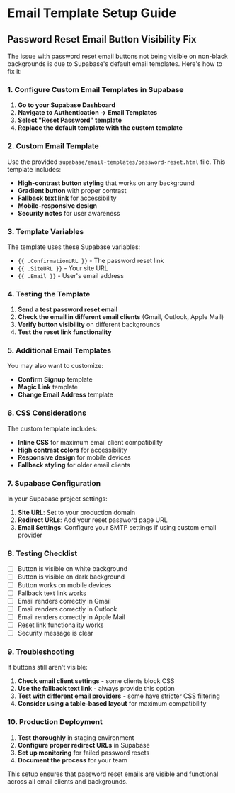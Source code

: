 # Email Template Setup Guide

## Password Reset Email Button Visibility Fix

The issue with password reset email buttons not being visible on non-black backgrounds is due to Supabase's default email templates. Here's how to fix it:

### 1. Configure Custom Email Templates in Supabase

1. **Go to your Supabase Dashboard**
2. **Navigate to Authentication → Email Templates**
3. **Select "Reset Password" template**
4. **Replace the default template with the custom template**

### 2. Custom Email Template

Use the provided `supabase/email-templates/password-reset.html` file. This template includes:

- **High-contrast button styling** that works on any background
- **Gradient button** with proper contrast
- **Fallback text link** for accessibility
- **Mobile-responsive design**
- **Security notes** for user awareness

### 3. Template Variables

The template uses these Supabase variables:
- `{{ .ConfirmationURL }}` - The password reset link
- `{{ .SiteURL }}` - Your site URL
- `{{ .Email }}` - User's email address

### 4. Testing the Template

1. **Send a test password reset email**
2. **Check the email in different email clients** (Gmail, Outlook, Apple Mail)
3. **Verify button visibility** on different backgrounds
4. **Test the reset link functionality**

### 5. Additional Email Templates

You may also want to customize:
- **Confirm Signup** template
- **Magic Link** template
- **Change Email Address** template

### 6. CSS Considerations

The custom template includes:
- **Inline CSS** for maximum email client compatibility
- **High contrast colors** for accessibility
- **Responsive design** for mobile devices
- **Fallback styling** for older email clients

### 7. Supabase Configuration

In your Supabase project settings:

1. **Site URL**: Set to your production domain
2. **Redirect URLs**: Add your reset password page URL
3. **Email Settings**: Configure your SMTP settings if using custom email provider

### 8. Testing Checklist

- [ ] Button is visible on white background
- [ ] Button is visible on dark background  
- [ ] Button works on mobile devices
- [ ] Fallback text link works
- [ ] Email renders correctly in Gmail
- [ ] Email renders correctly in Outlook
- [ ] Email renders correctly in Apple Mail
- [ ] Reset link functionality works
- [ ] Security message is clear

### 9. Troubleshooting

If buttons still aren't visible:

1. **Check email client settings** - some clients block CSS
2. **Use the fallback text link** - always provide this option
3. **Test with different email providers** - some have stricter CSS filtering
4. **Consider using a table-based layout** for maximum compatibility

### 10. Production Deployment

1. **Test thoroughly** in staging environment
2. **Configure proper redirect URLs** in Supabase
3. **Set up monitoring** for failed password resets
4. **Document the process** for your team

This setup ensures that password reset emails are visible and functional across all email clients and backgrounds.
